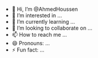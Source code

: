 - 👋 Hi, I’m @AhmedHoussen
- 👀 I’m interested in ...
- 🌱 I’m currently learning ...
- 💞️ I’m looking to collaborate on ...
- 📫 How to reach me ...
- 😄 Pronouns: ...
- ⚡ Fun fact: ...

<!---
AhmedHoussen/AhmedHoussen is a ✨ special ✨ repository because its `README.md` (this file) appears on your GitHub profile.
You can click the Preview link to take a look at your changes.
--->
